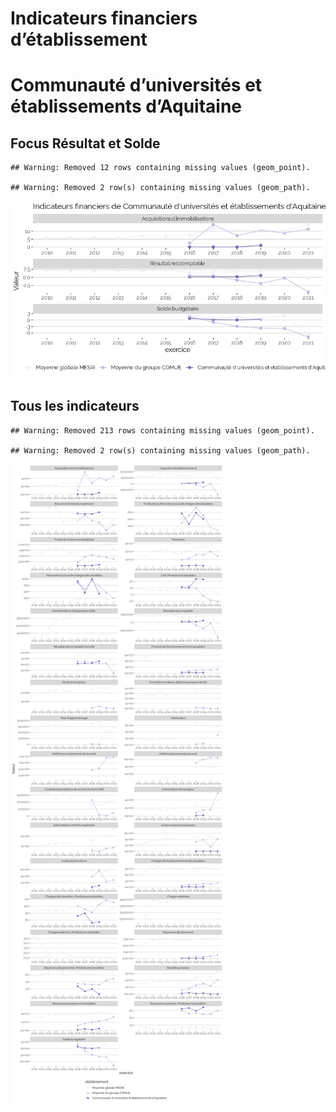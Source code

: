 Indicateurs financiers d’établissement
================

# Communauté d’universités et établissements d’Aquitaine

## Focus Résultat et Solde

    ## Warning: Removed 12 rows containing missing values (geom_point).

    ## Warning: Removed 2 row(s) containing missing values (geom_path).

![](communauté_d_universités_et_établissements_d_aquitaine_files/figure-gfm/etab.focus-1.png)<!-- -->

## Tous les indicateurs

    ## Warning: Removed 213 rows containing missing values (geom_point).

    ## Warning: Removed 2 row(s) containing missing values (geom_path).

![](communauté_d_universités_et_établissements_d_aquitaine_files/figure-gfm/etab-1.png)<!-- -->
